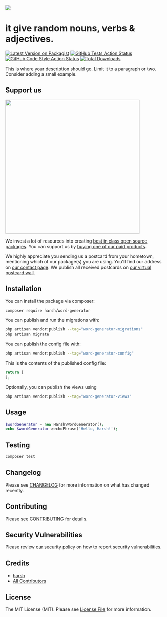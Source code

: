 
[<img src="https://github-ads.s3.eu-central-1.amazonaws.com/support-ukraine.svg?t=1" />](https://supportukrainenow.org)

# it give random nouns, verbs & adjectives.

[![Latest Version on Packagist](https://img.shields.io/packagist/v/harsh/word-generator.svg?style=flat-square)](https://packagist.org/packages/harsh/word-generator)
[![GitHub Tests Action Status](https://img.shields.io/github/workflow/status/harsh/word-generator/run-tests?label=tests)](https://github.com/harsh/word-generator/actions?query=workflow%3Arun-tests+branch%3Amain)
[![GitHub Code Style Action Status](https://img.shields.io/github/workflow/status/harsh/word-generator/Fix%20PHP%20code%20style%20issues?label=code%20style)](https://github.com/harsh/word-generator/actions?query=workflow%3A"Fix+PHP+code+style+issues"+branch%3Amain)
[![Total Downloads](https://img.shields.io/packagist/dt/harsh/word-generator.svg?style=flat-square)](https://packagist.org/packages/harsh/word-generator)

This is where your description should go. Limit it to a paragraph or two. Consider adding a small example.

## Support us

[<img src="https://github-ads.s3.eu-central-1.amazonaws.com/word-generator.jpg?t=1" width="419px" />](https://spatie.be/github-ad-click/word-generator)

We invest a lot of resources into creating [best in class open source packages](https://spatie.be/open-source). You can support us by [buying one of our paid products](https://spatie.be/open-source/support-us).

We highly appreciate you sending us a postcard from your hometown, mentioning which of our package(s) you are using. You'll find our address on [our contact page](https://spatie.be/about-us). We publish all received postcards on [our virtual postcard wall](https://spatie.be/open-source/postcards).

## Installation

You can install the package via composer:

```bash
composer require harsh/word-generator
```

You can publish and run the migrations with:

```bash
php artisan vendor:publish --tag="word-generator-migrations"
php artisan migrate
```

You can publish the config file with:

```bash
php artisan vendor:publish --tag="word-generator-config"
```

This is the contents of the published config file:

```php
return [
];
```

Optionally, you can publish the views using

```bash
php artisan vendor:publish --tag="word-generator-views"
```

## Usage

```php
$wordGenerator = new Harsh\WordGenerator();
echo $wordGenerator->echoPhrase('Hello, Harsh!');
```

## Testing

```bash
composer test
```

## Changelog

Please see [CHANGELOG](CHANGELOG.md) for more information on what has changed recently.

## Contributing

Please see [CONTRIBUTING](https://github.com/HarshJagad20/.github/blob/main/CONTRIBUTING.md) for details.

## Security Vulnerabilities

Please review [our security policy](../../security/policy) on how to report security vulnerabilities.

## Credits

- [harsh](https://github.com/HarshJagad20)
- [All Contributors](../../contributors)

## License

The MIT License (MIT). Please see [License File](LICENSE.md) for more information.
